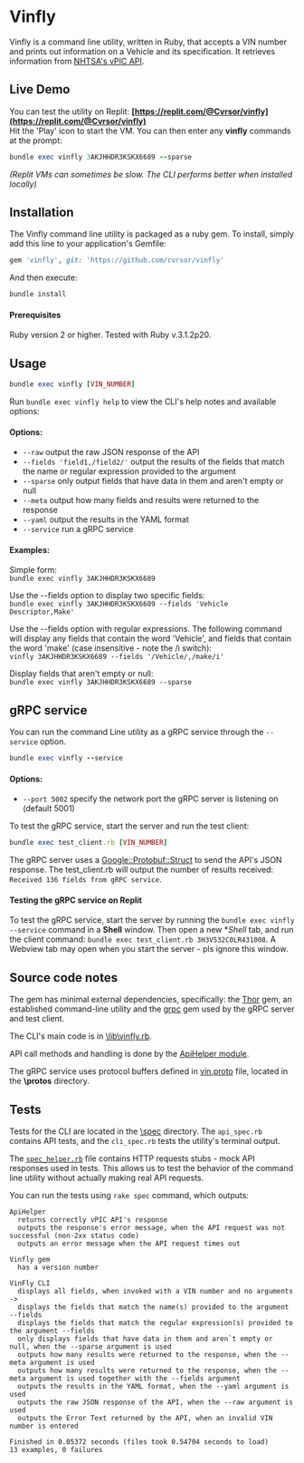 # Vinfly

Vinfly is a command line utility, written in Ruby, that accepts a VIN number and prints out information on a Vehicle and its specification. It retrieves information from [NHTSA's vPIC API](https://vpic.nhtsa.dot.gov/api/).

## Live Demo

You can test the utility on Replit: **[https://replit.com/@Cvrsor/vinfly](https://replit.com/@Cvrsor/vinfly)**  
Hit the 'Play' icon to start the VM. You can then enter any **vinfly** commands at the prompt:

```ruby
bundle exec vinfly 3AKJHHDR3KSKX6689 --sparse
```
_(Replit VMs can sometimes be slow. The CLI performs better when installed locally)_

## Installation

The Vinfly command line utility is packaged as a ruby gem. To install, simply add this line to your application's Gemfile:

```ruby
gem 'vinfly', git: 'https://github.com/cvrsor/vinfly'
```

And then execute:

```ruby
bundle install
```

#### Prerequisites
Ruby version 2 or higher. Tested with Ruby v.3.1.2p20.

## Usage
```ruby
bundle exec vinfly [VIN_NUMBER]
```

Run `bundle exec vinfly help` to view the CLI's help notes and available options:

#### Options:
* `--raw` output the raw JSON response of the API
* `--fields 'field1,/field2/'` output the results of the fields that match the name or regular expression provided to the argument
* `--sparse` only output fields that have data in them and aren't empty or null
* `--meta` output how many fields and results were returned to the response
* `--yaml` output the results in the YAML format
* `--service` run a gRPC service

#### Examples:
Simple form:  
`bundle exec vinfly 3AKJHHDR3KSKX6689`

Use the --fields option to display two specific fields:  
`bundle exec vinfly 3AKJHHDR3KSKX6689 --fields 'Vehicle Descriptor,Make'`

Use the --fields option with regular expressions. The following command will display any fields that contain the word 'Vehicle', and fields that contain the word 'make' (case insensitive - note the /i switch):  
`vinfly 3AKJHHDR3KSKX6689 --fields '/Vehicle/,/make/i'`

Display fields that aren't empty or null:  
`bundle exec vinfly 3AKJHHDR3KSKX6689 --sparse`

## gRPC service

You can run the command Line utility as a gRPC service through the `--service` option.
```ruby
bundle exec vinfly --service
```
#### Options:
* `--port 5002` specify the network port the gRPC server is listening on (default 5001)

To test the gRPC service, start the server and run the test client:
```ruby
bundle exec test_client.rb [VIN_NUMBER]
```
The gRPC server uses a [Google::Protobuf::Struct](https://developers.google.com/protocol-buffers/docs/reference/csharp/class/google/protobuf/well-known-types/struct) to send the API's JSON response. The test_client.rb will output the number of results received: `Received 136 fields from gRPC service`.

#### Testing the gRPC service on Replit
To test the gRPC service, start the server by running the `bundle exec vinfly --service` command in a **Shell** window. Then open a new **Shell* tab, and run the client command: `bundle exec test_client.rb 3H3V532C0LR431008`. A Webview tab may open when you start the server - pls ignore this window.

## Source code notes

The gem has minimal external dependencies, specifically: the [Thor](https://github.com/rails/thor) gem, an established command-line utility and the [grpc](https://grpc.io/docs/languages/ruby/quickstart/) gem used by the gRPC server and test client.

The CLI's main code is in [\lib\vinfly.rb](https://github.com/cvrsor/vinfly/blob/master/lib/vinfly.rb). 

API call methods and handling is done by the [ApiHelper module](https://github.com/cvrsor/vinfly/blob/master/lib/vinfly/api_helper.rb).  

The gRPC service uses protocol buffers defined in [vin.proto](https://github.com/cvrsor/vinfly/blob/master/protos/vin.proto) file, located in the **\protos** directory.

## Tests

Tests for the CLI are located in the [\spec](https://github.com/cvrsor/vinfly/tree/master/spec) directory. The `api_spec.rb` contains API tests, and the `cli_spec.rb` tests the utility's terminal output. 

The [`spec_helper.rb`](https://github.com/cvrsor/vinfly/blob/master/spec/spec_helper.rb) file contains HTTP requests stubs - mock API responses used in tests. This allows us to test the behavior of the command line utility without actually making real API requests.

You can run the tests using `rake spec` command, which outputs:

```rspec
ApiHelper
  returns correctly vPIC API's response
  outputs the response's error message, when the API request was not successful (non-2xx status code)
  outputs an error message when the API request times out

Vinfly gem
  has a version number

VinFly CLI
  displays all fields, when invoked with a VIN number and no arguments ->
  displays the fields that match the name(s) provided to the argument --fields
  displays the fields that match the regular expression(s) provided to the argument --fields
  only displays fields that have data in them and aren`t empty or null, when the --sparse argument is used
  outputs how many results were returned to the response, when the --meta argument is used
  outputs how many results were returned to the response, when the --meta argument is used together with the --fields argument
  outputs the results in the YAML format, when the --yaml argument is used
  outputs the raw JSON response of the API, when the --raw argument is used
  outputs the Error Text returned by the API, when an invalid VIN number is entered

Finished in 0.05372 seconds (files took 0.54704 seconds to load)
13 examples, 0 failures
```